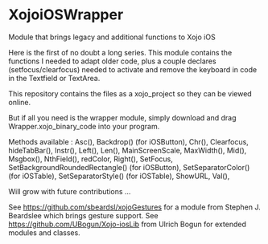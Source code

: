 XojoiOSWrapper
==============

Module that brings legacy and additional functions to Xojo iOS

Here is the first of no doubt a long series. This module contains the functions I needed to adapt older code, 
plus a couple declares (setfocus/clearfocus) needed to activate and remove the keyboard in code in the Textfield or TextArea.

This repository contains the files as a xojo_project so they can be viewed online.

But if all you need is the wrapper module, simply download and drag Wrapper.xojo_binary_code into your program.

Methods available : 
Asc(),
Backdrop() (for iOSButton),
Chr(),
Clearfocus,
hideTabBar(),
Instr(),
Left(),
Len(),
MainScreenScale,
MaxWidth(),
Mid(),
Msgbox(),
NthField(),
redColor,
Right(),
SetFocus,
SetBackgroundRoundedRectangle() (for iOSButton),
SetSeparatorColor() (for iOSTable),
SetSeparatorStyle() (for iOSTable),
ShowURL,
Val(),

Will grow with future contributions ...

See https://github.com/sbeardsl/xojoGestures for a module from Stephen J. Beardslee which brings gesture support.
See https://github.com/UBogun/Xojo-iosLib from Ulrich Bogun for extended modules and classes.
